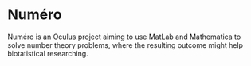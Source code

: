 Numéro
======

Numéro is an Oculus project aiming to use MatLab and Mathematica to solve number theory problems, where the resulting outcome might help biotatistical researching.
